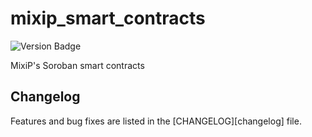# mixip_smart_contracts

![Version Badge](https://img.shields.io/github/v/release/MixiP-io/smart_contracts?style=for-the-badge)

MixiP's Soroban smart contracts

## Changelog

Features and bug fixes are listed in the [CHANGELOG][changelog] file.

